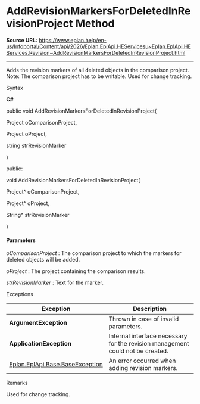 # AddRevisionMarkersForDeletedInRevisionProject Method

**Source URL:** https://www.eplan.help/en-us/Infoportal/Content/api/2026/Eplan.EplApi.HEServicesu~Eplan.EplApi.HEServices.Revision~AddRevisionMarkersForDeletedInRevisionProject.html

---

Adds the revision markers of all deleted objects in the comparison project. Note: The comparison project has to be writable. Used for change tracking.

Syntax

**C#**



public void AddRevisionMarkersForDeletedInRevisionProject( 

   Project oComparisonProject,

   Project oProject,

   string strRevisionMarker

)

public:

void AddRevisionMarkersForDeletedInRevisionProject( 

   Project^ oComparisonProject,

   Project^ oProject,

   String^ strRevisionMarker

)


#### Parameters

*oComparisonProject*
:   The comparison project to which the markers for deleted objects will be added.

*oProject*
:   The project containing the comparison results.

*strRevisionMarker*
:   Text for the marker.

Exceptions

| Exception | Description |
| --- | --- |
| **ArgumentException** | Thrown in case of invalid parameters. |
| **ApplicationException** | Internal interface necessary for the revision management could not be created. |
| [Eplan.EplApi.Base.BaseException](Eplan.EplApi.Baseu~Eplan.EplApi.Base.BaseException.html) | An error occurred when adding revision markers. |

Remarks

Used for change tracking.
